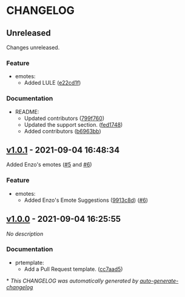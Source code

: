 # CHANGELOG

## Unreleased

Changes unreleased.

### Feature

- emotes:
  - Added LULE ([e22cd1f](https://github.com/mmattbtw/emoteracer.xyz/commit/e22cd1f79e722cc29b1fe0f139428ebccf4cecee))

### Documentation

- README:
  - Updated contributors ([799f760](https://github.com/mmattbtw/emoteracer.xyz/commit/799f76042c88a4a3a9c1598c72d8c03b6ac6aaf4))
  - Updated the support section. ([fed1748](https://github.com/mmattbtw/emoteracer.xyz/commit/fed1748f4cbaf44f6d2a553c9b8bf3c146b29321))
  - Added contributors ([b6963bb](https://github.com/mmattbtw/emoteracer.xyz/commit/b6963bb4200231445ec2239c9a7fb0fe88239574))

## [v1.0.1](https://github.com/mmattbtw/emoteracer.xyz/releases/tag/v1.0.1) - 2021-09-04 16:48:34

Added Enzo's emotes ([#5](https://github.com/mmattbtw/emoteracer.xyz/issues/5) and [#6](https://github.com/mmattbtw/emoteracer.xyz/pull/6))

### Feature

- emotes:
  - Added Enzo's Emote Suggestions ([9913c8d](https://github.com/mmattbtw/emoteracer.xyz/commit/9913c8d512c8e6f78fdba0e428e0399a5105739b)) ([#6](https://github.com/mmattbtw/emoteracer.xyz/pull/6))

## [v1.0.0](https://github.com/mmattbtw/emoteracer.xyz/releases/tag/v1.0.0) - 2021-09-04 16:25:55

*No description*

### Documentation

- prtemplate:
  - Add a Pull Request template. ([cc7aad5](https://github.com/mmattbtw/emoteracer.xyz/commit/cc7aad5fde50819b4f780d7c487f13b9347a0d06))

\* *This CHANGELOG was automatically generated by [auto-generate-changelog](https://github.com/BobAnkh/auto-generate-changelog)*
